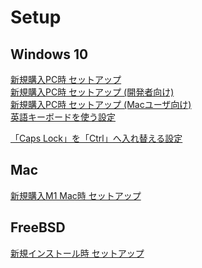 # Setup

## Windows 10

[新規購入PC時 セットアップ](windows10-new-pc-setup.md)  
[新規購入PC時 セットアップ (開発者向け)](windows10-new-pc-setup-for-devs.md)  
[新規購入PC時 セットアップ (Macユーザ向け)](windows10-new-pc-setup-for-mac.md)  
[英語キーボードを使う設定](windows10-keyboard-us.md)  

[「Caps Lock」を「Ctrl」へ入れ替える設定](windows10-capslock-ctrl.md)

## Mac

[新規購入M1 Mac時 セットアップ]()  

## FreeBSD

[新規インストール時 セットアップ]()  
